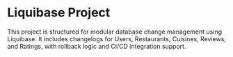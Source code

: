 # Liquibase Project

This project is structured for modular database change management using Liquibase. It includes changelogs for Users, Restaurants, Cuisines, Reviews, and Ratings, with rollback logic and CI/CD integration support.
